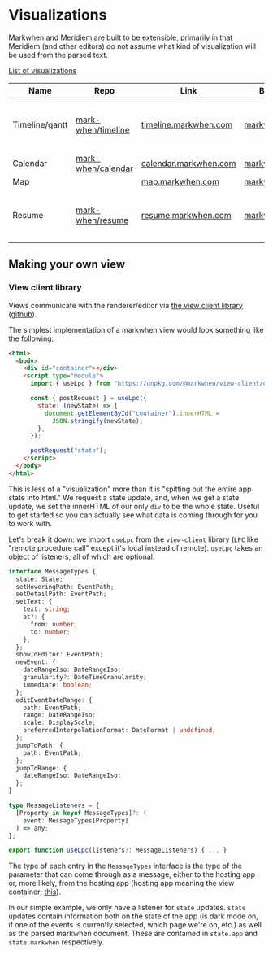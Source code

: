 # Visualizations

Markwhen and Meridiem are built to be extensible, primarily in that Meridiem (and other editors) do not assume what kind of visualization will be used from the parsed text.

[List of visualizations](https://github.com/mark-when/visualizations)

|Name|Repo|Link|By|Notes|
|---|---|---|---|---|
|Timeline/gantt|[mark-when/timeline](https://github.com/mark-when/timeline)|[timeline.markwhen.com](https://timeline.markwhen.com)|[markwhen](https://github.com/mark-when)|Timeline and gantt view in one|
|Calendar|[mark-when/calendar](https://github.com/mark-when/calendar)|[calendar.markwhen.com](https://calendar.markwhen.com)|[markwhen](https://github.com/mark-when)|Calendar|
|Map||[map.markwhen.com](https:///map.markwhen.com)|[markwhen](https://github.com/mark-when)|Map|
|Resume|[mark-when/resume](https://github.com/mark-when/resume)|[resume.markwhen.com](https://resume.markwhen.com)|[markwhen](https://github.com/mark-when)|Specific syntax, see [here](https://github.com/kochrt/kochrt.github.io/blob/master/resume.mw) for an example|

## Making your own view

### View client library

Views communicate with the renderer/editor via [the view client library](http://www.npmjs.com/package/@markwhen/view-client) ([github](https://github.com/mark-when/view-client)).

The simplest implementation of a markwhen view would look something like the following:

```html
<html>
  <body>
    <div id="container"></div>
    <script type="module">
      import { useLpc } from "https://unpkg.com/@markwhen/view-client/dist/index.js";

      const { postRequest } = useLpc({
        state: (newState) => {
          document.getElementById("container").innerHTML =
            JSON.stringify(newState);
        },
      });

      postRequest("state");
    </script>
  </body>
</html>
```

This is less of a "visualization" more than it is "spitting out the entire app state into html." We request a state update, and, when we get a state update, we set the innerHTML of our only `div` to be the whole state. Useful to get started so you can actually see what data is coming through for you to work with.

Let's break it down: we import `useLpc` from the `view-client` library (`LPC` like "remote procedure call" except it's local instead of remote). `useLpc` takes an object of listeners, all of which are optional:

```ts
interface MessageTypes {
  state: State;
  setHoveringPath: EventPath;
  setDetailPath: EventPath;
  setText: {
    text: string;
    at?: {
      from: number;
      to: number;
    };
  };
  showInEditor: EventPath;
  newEvent: {
    dateRangeIso: DateRangeIso;
    granularity?: DateTimeGranularity;
    immediate: boolean;
  };
  editEventDateRange: {
    path: EventPath;
    range: DateRangeIso;
    scale: DisplayScale;
    preferredInterpolationFormat: DateFormat | undefined;
  };
  jumpToPath: {
    path: EventPath;
  };
  jumpToRange: {
    dateRangeIso: DateRangeIso;
  };
}

type MessageListeners = {
  [Property in keyof MessageTypes]?: (
    event: MessageTypes[Property]
  ) => any;
};

export function useLpc(listeners?: MessageListeners) { ... }
```

The type of each entry in the `MessageTypes` interface is the type of the parameter that can come through as a message, either to the hosting app or, more likely, from the hosting app (hosting app meaning the view container; [this](https://github.com/mark-when/markwhen)).

In our simple example, we only have a listener for `state` updates. `state` updates contain information both on the state of the app (is dark mode on, if one of the events is currently selected, which page we're on, etc.) as well as the parsed markwhen document. These are contained in `state.app` and `state.markwhen` respectively.